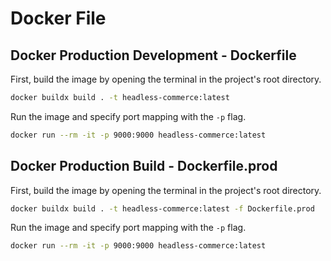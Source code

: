 # Docker File

## Docker Production Development - Dockerfile

First, build the image by opening the terminal in the project's root directory.

```bash
docker buildx build . -t headless-commerce:latest
```

Run the image and specify port mapping with the `-p` flag.

```bash
docker run --rm -it -p 9000:9000 headless-commerce:latest
```

## Docker Production Build - Dockerfile.prod

First, build the image by opening the terminal in the project's root directory.

```bash
docker buildx build . -t headless-commerce:latest -f Dockerfile.prod
```

Run the image and specify port mapping with the `-p` flag.

```bash
docker run --rm -it -p 9000:9000 headless-commerce:latest
```